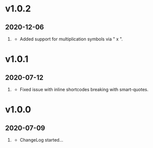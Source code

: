 # v1.0.2

## 2020-12-06

1. [](#new)
   - Added support for multiplication symbols via " x ".

# v1.0.1

## 2020-07-12

1. [](#bugfix)
   - Fixed issue with inline shortcodes breaking with smart-quotes.

# v1.0.0

## 2020-07-09

1. [](#new)
   - ChangeLog started...
